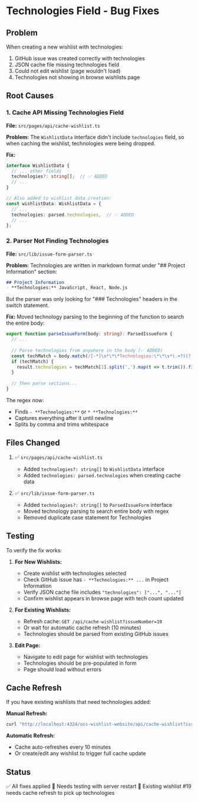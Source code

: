 # Technologies Field - Bug Fixes

## Problem
When creating a new wishlist with technologies:
1. GitHub issue was created correctly with technologies
2. JSON cache file missing technologies field
3. Could not edit wishlist (page wouldn't load)
4. Technologies not showing in browse wishlists page

## Root Causes

### 1. Cache API Missing Technologies Field
**File:** `src/pages/api/cache-wishlist.ts`

**Problem:** The `WishlistData` interface didn't include `technologies` field, so when caching the wishlist, technologies were being dropped.

**Fix:**
```typescript
interface WishlistData {
  // ... other fields
  technologies?: string[];  // ✅ ADDED
  // ...
}

// Also added to wishlist data creation:
const wishlistData: WishlistData = {
  // ...
  technologies: parsed.technologies,  // ✅ ADDED
  // ...
};
```

### 2. Parser Not Finding Technologies
**File:** `src/lib/issue-form-parser.ts`

**Problem:** Technologies are written in markdown format under "## Project Information" section:
```markdown
## Project Information
- **Technologies:** JavaScript, React, Node.js
```

But the parser was only looking for "### Technologies" headers in the switch statement.

**Fix:** Moved technology parsing to the beginning of the function to search the entire body:
```typescript
export function parseIssueForm(body: string): ParsedIssueForm {
  // ...
  
  // Parse technologies from anywhere in the body (✅ ADDED)
  const techMatch = body.match(/[-*]\s*\*\*Technologies:\*\*\s*(.+?)(?:\n|$)/);
  if (techMatch) {
    result.technologies = techMatch[1].split(',').map(t => t.trim()).filter(t => t);
  }
  
  // Then parse sections...
}
```

The regex now:
- Finds `- **Technologies:**` or `* **Technologies:**`
- Captures everything after it until newline
- Splits by comma and trims whitespace

## Files Changed

1. ✅ `src/pages/api/cache-wishlist.ts`
   - Added `technologies?: string[]` to `WishlistData` interface
   - Added `technologies: parsed.technologies` when creating cache data

2. ✅ `src/lib/issue-form-parser.ts`
   - Added `technologies?: string[]` to `ParsedIssueForm` interface  
   - Moved technology parsing to search entire body with regex
   - Removed duplicate case statement for Technologies

## Testing

To verify the fix works:

1. **For New Wishlists:**
   - Create wishlist with technologies selected
   - Check GitHub issue has `- **Technologies:** ...` in Project Information
   - Verify JSON cache file includes `"technologies": ["...", "..."]`
   - Confirm wishlist appears in browse page with tech count updated

2. **For Existing Wishlists:**
   - Refresh cache: `GET /api/cache-wishlist?issueNumber=19`
   - Or wait for automatic cache refresh (10 minutes)
   - Technologies should be parsed from existing GitHub issues

3. **Edit Page:**
   - Navigate to edit page for wishlist with technologies
   - Technologies should be pre-populated in form
   - Page should load without errors

## Cache Refresh

If you have existing wishlists that need technologies added:

**Manual Refresh:**
```bash
curl "http://localhost:4324/oss-wishlist-website/api/cache-wishlist?issueNumber=19"
```

**Automatic Refresh:**
- Cache auto-refreshes every 10 minutes
- Or create/edit any wishlist to trigger full cache update

## Status

✅ All fixes applied
🔄 Needs testing with server restart
📝 Existing wishlist #19 needs cache refresh to pick up technologies
